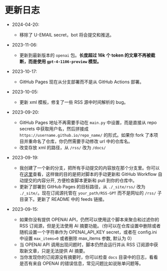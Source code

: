 # 更新日志
- 2024-04-20:
  -  移除了 U-EMAIL secret，bot 将会提交和推送。
- 2023-11-06:
  - 更新到最新版本的 `openai` 包。**长度超过 16k 个 token 的文章不再被截断，而是使用 `gpt-4-1106-preview` 模型。**
- 2023-10-17:
  - GitHub Pages 现在从分支部署而不是从 GitHub Actions 部署。

- 2023-10-05:
  - 更新 xml 模板，修复了一些 RSS 源中时间解析的 bug。

- 2023-09-20:
  - GitHub Pages 地址不再需要手动在 `main.py` 中设置，而是直接从 repo secrets 中获取用户名，然后拼接成 `https://username.github.io/repo_name/` 的形式。如果你 fork 了本项目并重命名了仓库，你仍然需要手动修改 url 中的仓库名。
  - 改变存放 xml 的路径，从 `/rss/` 改为 `/docs/`

- 2023-09-19:
  - 我创建了一个新的分支，把所有手动提交的内容放在那个分支里。你可以在[这里](https://github.com/yinan-c/RSS-GPT/tree/dev)查看，这样做的目的是把对脚本的手动更新和 GitHub Workflow 自动提交的内容分开, 方便检查脚本更新和 pull 到你的仓库中。
  - 更新了部署到 GitHub Pages 的目标路径，从 `./_site/rss/` 改为 `./_site/`。现在订阅源托管在 `your_path/RSS-GPT` 而不是网址的 `/rss/` 子目录下。更新了 README 中的 feeds 链接。

- 2023-09-15:
  - 如果你没有提供 OPENAI API，仍然可以使用这个脚本来聚合和过滤你的 RSS 订阅源，但是无法使用 AI 摘要功能。（你可以在仓库设置中删除或者随机设置一个字符串作为 OPENAI_API_KEY secret，或者在 config.ini 中设置 `max_items=0` 或者删除 max_items 参数, 默认为 0）
  - 当 OPENAI API 调用出现问题时，脚本仍然会运行并从 RSS 订阅源中获取新文章，只是无法提供 AI 摘要。
  - 当你发现你的订阅源没有摘要时，你可以检查 `docs` 目录中的日志，看看是否有来自 OPENAI 的错误信息，常见问题比如说账单问题等。
